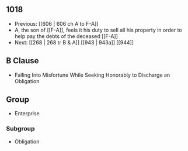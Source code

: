 ## 1018
- Previous: [[606 | 606 ch A to F-A]] 
- A, the son of [[F-A]], feels it his duty to sell all his property in order to help pay the debts of the deceased [[F-A]]
- Next: [[268 | 268 tr B &amp; A]] [[943 | 943a]] [[944]] 

## B Clause
- Falling Into Misfortune While Seeking Honorably to Discharge an Obligation

## Group
- Enterprise

### Subgroup
- Obligation

